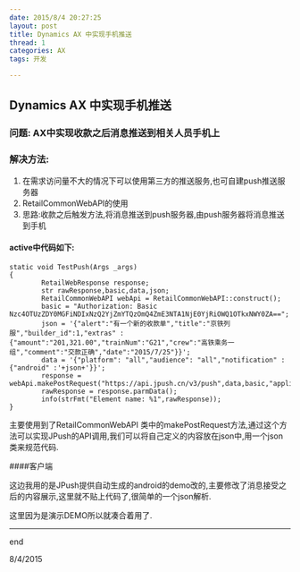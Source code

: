 ```yaml
---
date: 2015/8/4 20:27:25 
layout: post
title: Dynamics AX 中实现手机推送
thread: 1
categories: AX
tags: 开发

---
```


## Dynamics AX 中实现手机推送

### 问题: AX中实现收款之后消息推送到相关人员手机上

### 解决方法: 

1. 在需求访问量不大的情况下可以使用第三方的推送服务,也可自建push推送服务器
2. RetailCommonWebAPI的使用
3. 思路:收款之后触发方法,将消息推送到push服务器,由push服务器将消息推送到手机

#### active中代码如下:

    static void TestPush(Args _args)
	{
		    RetailWebResponse response;
		    str rawResponse,basic,data,json;
		    RetailCommonWebAPI webApi = RetailCommonWebAPI::construct();
		    basic = "Authorization: Basic Nzc4OTUzZDY0MGFiNDIxNzQ2YjZmYTQzOmQ4ZmE3NTA1NjE0YjRiOWQ1OTkxNWY0ZA==";
		    json = '{"alert":"有一个新的收款单","title":"京铁列服","builder_id":1,"extras" : {"amount":"201,321.00","trainNum":"G21","crew":"高铁乘务一组","comment":"交款正确","date":"2015/7/25"}}';
		    data = '{"platform": "all","audience": "all","notification" :{"android" :'+json+'}}';
		    response = webApi.makePostRequest("https://api.jpush.cn/v3/push",data,basic,"application/json");
		    rawResponse = response.parmData();
		    info(strFmt("Element name: %1",rawResponse));
	}

主要使用到了RetailCommonWebAPI 类中的makePostRequest方法,通过这个方法可以实现JPush的API调用,我们可以将自己定义的内容放在json中,用一个json类来规范代码.

####客户端

这边我用的是JPush提供自动生成的android的demo改的,主要修改了消息接受之后的内容展示,这里就不贴上代码了,很简单的一个json解析.

这里因为是演示DEMO所以就凑合着用了.


-----------------------------

end

8/4/2015